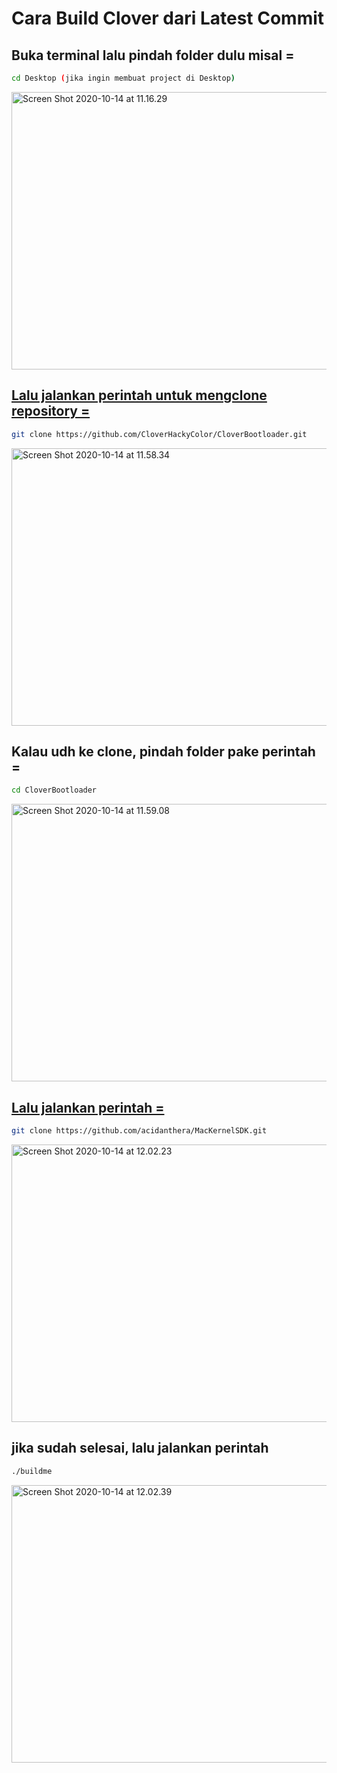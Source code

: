 # Cara Build Clover dari Latest Commit

## Buka terminal lalu pindah folder dulu misal =

```sh
cd Desktop (jika ingin membuat project di Desktop)
```

<a data-flickr-embed="true" href="https://www.flickr.com/photos/190618401@N03/50475520613/in/dateposted-public/" title="Screen Shot 2020-10-14 at 11.16.29"><img src="https://live.staticflickr.com/65535/50475520613_1930bae621_z.jpg" width="640" height="444" alt="Screen Shot 2020-10-14 at 11.16.29">
  

## Lalu jalankan perintah untuk mengclone repository = 

```sh
git clone https://github.com/CloverHackyColor/CloverBootloader.git
```

<a data-flickr-embed="true" href="https://www.flickr.com/photos/190618401@N03/50476457997/in/dateposted-public/" title="Screen Shot 2020-10-14 at 11.58.34"><img src="https://live.staticflickr.com/65535/50476457997_4d9765da66_z.jpg" width="640" height="444" alt="Screen Shot 2020-10-14 at 11.58.34"></a>


## Kalau udh ke clone, pindah folder pake perintah =

```sh
cd CloverBootloader
```

<a data-flickr-embed="true" href="https://www.flickr.com/photos/190618401@N03/50476457712/in/dateposted-public/" title="Screen Shot 2020-10-14 at 11.59.08"><img src="https://live.staticflickr.com/65535/50476457712_15a87b6e80_z.jpg" width="640" height="444" alt="Screen Shot 2020-10-14 at 11.59.08">
  

## Lalu jalankan perintah = 

```sh
git clone https://github.com/acidanthera/MacKernelSDK.git
```

<a data-flickr-embed="true" href="https://www.flickr.com/photos/190618401@N03/50476457652/in/dateposted-public/" title="Screen Shot 2020-10-14 at 12.02.23"><img src="https://live.staticflickr.com/65535/50476457652_3df370f5a0_z.jpg" width="640" height="444" alt="Screen Shot 2020-10-14 at 12.02.23"></a>


## jika sudah selesai, lalu jalankan perintah 

```sh
./buildme
```

<a data-flickr-embed="true" href="https://www.flickr.com/photos/190618401@N03/50476304901/in/dateposted-public/" title="Screen Shot 2020-10-14 at 12.02.39"><img src="https://live.staticflickr.com/65535/50476304901_47cdf13ed4_z.jpg" width="640" height="444" alt="Screen Shot 2020-10-14 at 12.02.39"></a>
